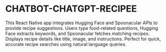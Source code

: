 # CHATBOT-CHATGPT-RECIPEE

This React Native app integrates Hugging Face and Spoonacular APIs to provide recipe suggestions. Users type food-related questions, Hugging Face extracts keywords, and Spoonacular fetches matching recipes. Displays recipe details like title, image, and instructions. Perfect for quick, accurate recipe searches using natural language queries.
